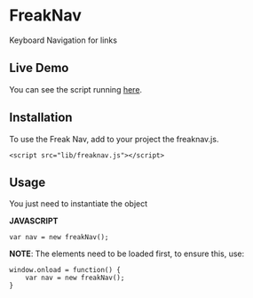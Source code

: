 FreakNav
========

Keyboard Navigation for links

## Live Demo
You can see the script running <a href="http://allanesquina.github.io/FreakNav/" target="_blank">here</a>.

## Installation
To use the Freak Nav, add to your project the freaknav.js.
```
<script src="lib/freaknav.js"></script>
```
## Usage
You just need to instantiate the object

__JAVASCRIPT__
```
var nav = new freakNav();
```
__NOTE__: The elements need to be loaded first, to ensure this, use: 

```
window.onload = function() {
    var nav = new freakNav();
}
```
